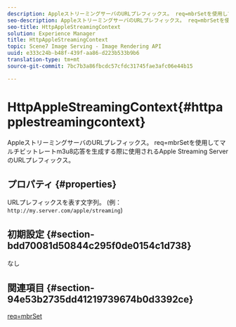 ```yaml
---
description: AppleストリーミングサーバのURLプレフィックス。 req=mbrSetを使用してマルチビットレートm3u8応答を生成する際に使用されるApple Streaming ServerのURLプレフィックス。
seo-description: AppleストリーミングサーバのURLプレフィックス。 req=mbrSetを使用してマルチビットレートm3u8応答を生成する際に使用されるApple Streaming ServerのURLプレフィックス。
seo-title: HttpAppleStreamingContext
solution: Experience Manager
title: HttpAppleStreamingContext
topic: Scene7 Image Serving - Image Rendering API
uuid: e333c24b-b48f-439f-aa86-d223b533b9b6
translation-type: tm+mt
source-git-commit: 7bc7b3a86fbcdc57cfdc31745fae3afc06e44b15

---
```



# HttpAppleStreamingContext{#httpapplestreamingcontext}

AppleストリーミングサーバのURLプレフィックス。 req=mbrSetを使用してマルチビットレートm3u8応答を生成する際に使用されるApple Streaming ServerのURLプレフィックス。

## プロパティ {#properties}

URLプレフィックスを表す文字列。 (例： `http://my.server.com/apple/streaming`)

## 初期設定 {#section-bdd70081d50844c295f0de0154c1d738}

なし

## 関連項目 {#section-94e53b2735dd41219739674b0d3392ce}

[req=mbrSet](../../../../../is-api/http-ref/image-serving-api-ref/c-http-protocol-reference/c-command-reference/r-req/r-mbrset.md#reference-603d75babde74508a878c27bd4cced73)
